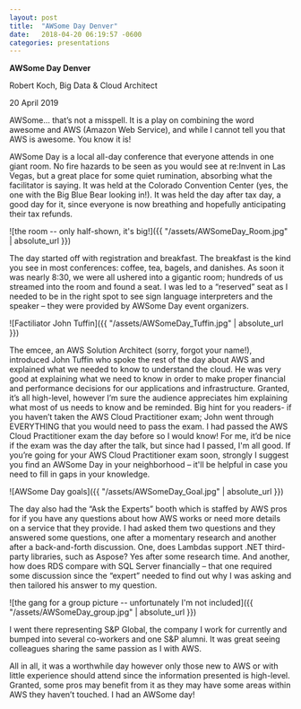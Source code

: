 ```yaml
---
layout: post
title:  "AWSome Day Denver"
date:   2018-04-20 06:19:57 -0600
categories: presentations
---
```

**AWSome Day Denver**

Robert Koch, Big Data & Cloud Architect

20 April 2019

AWSome... that’s not a misspell. It is a play on combining the word awesome and AWS (Amazon Web Service), and while I cannot tell you that AWS is awesome. You know it is! 

AWSome Day is a local all-day conference that everyone attends in one giant room. No fire hazards to be seen as you would see at re:Invent in Las Vegas, but a great place for some quiet rumination, absorbing what the facilitator is saying. It was held at the Colorado Convention Center (yes, the one with the Big Blue Bear looking in!). It was held the day after tax day, a good day for it, since everyone is now breathing and hopefully anticipating their tax refunds. 

![the room -- only half-shown, it's big!]({{ "/assets/AWSomeDay_Room.jpg" | absolute_url }})

The day started off with registration and breakfast. The breakfast is the kind you see in most conferences: coffee, tea, bagels, and danishes. As soon it was nearly 8:30, we were all ushered into a gigantic room; hundreds of us streamed into the room and found a seat. I was led to a “reserved” seat as I needed to be in the right spot to see sign language interpreters and the speaker – they were provided by AWSome Day event organizers. 

![Factiliator John Tuffin]({{ "/assets/AWSomeDay_Tuffin.jpg" | absolute_url }})

The emcee, an AWS Solution Architect (sorry, forgot your name!), introduced John Tuffin who spoke the rest of the day about AWS and explained what we needed to know to understand the cloud. He was very good at explaining what we need to know in order to make proper financial and performance decisions for our applications and infrastructure. Granted, it’s all high-level, however I’m sure the audience appreciates him explaining what most of us needs to know and be reminded. Big hint for you readers- if you haven’t taken the AWS Cloud Practitioner exam; John went through EVERYTHING that you would need to pass the exam. I had passed the AWS Cloud Practitioner exam the day before so I would know! For me, it’d be nice if the exam was the day after the talk, but since had I passed, I'm all good. If you’re going for your AWS Cloud Practitioner exam soon, strongly I suggest you find an AWSome Day in your neighborhood – it'll be helpful in case you need to fill in gaps in your knowledge. 

![AWSome Day goals]({{ "/assets/AWSomeDay_Goal.jpg" | absolute_url }})

The day also had the “Ask the Experts” booth which is staffed by AWS pros for if you have any questions about how AWS works or need more details on a service that they provide. I had asked them two questions and they answered some questions, one after a momentary research and another after a back-and-forth discussion. One, does Lambdas support .NET third-party libraries, such as Aspose? Yes after some research time. And another, how does RDS compare with SQL Server financially – that one required some discussion since the “expert” needed to find out why I was asking and then tailored his answer to my question. 

![the gang for a group picture -- unfortunately I'm not included]({{ "/assets/AWSomeDay_group.jpg" | absolute_url }})

I went there representing S&P Global, the company I work for currently and bumped into several co-workers and one S&P alumni. It was great seeing colleagues sharing the same passion as I with AWS. 

All in all, it was a worthwhile day however only those new to AWS or with little experience should attend since the information presented is high-level. Granted, some pros may benefit from it as they may have some areas within AWS they haven’t touched. I had an AWSome day! 